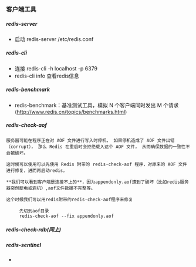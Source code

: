 ### 客户端工具
##### redis-server
* 启动 redis-server  /etc/redis.conf 

##### redis-cli
* 连接 redis-cli -h localhost -p 6379
* redis-cli info  查看redis信息


##### redis-benchmark
* redis-benchmark：基准测试工具，模拟 N 个客户端同时发出 M 个请求
(http://www.redis.cn/topics/benchmarks.html)

#####  redis-check-aof
    
    服务器可能在程序正在对 AOF 文件进行写入时停机， 如果停机造成了 AOF 文件出错（corrupt）， 那么 Redis 在重启时会拒绝载入这个 AOF 文件， 从而确保数据的一致性不会被破坏。
    
    这时候可以使用可以先使用 Redis 附带的 redis-check-aof 程序，对原来的 AOF 文件进行修复，进而再启动redis。
    
    **我们可以看到客户端是连接不上的**，因为appendonly.aof遭到了破坏（比如redis服务器突然断电或宕机）,aof文件数据不完整等。

    这个时候我们可以用redis附带的redis-check-aof程序来修复

```
     先切到aof目录
     redis-check-aof --fix appendonly.aof
```

##### redis-check-rdb(同上) 



##### redis-sentinel
* 